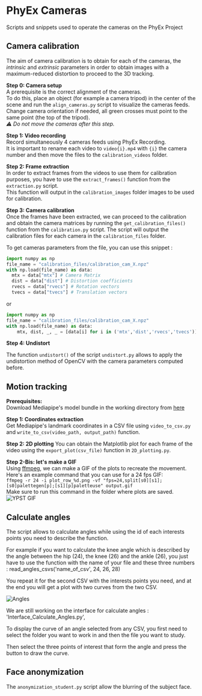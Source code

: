 # PhyEx Cameras
Scripts and snippets used to operate the cameras on the PhyEx Project

## Camera calibration
The aim of camera calibration is to obtain for each of the cameras, the _intrinsic_ and _extrinsic_ parameters in order to obtain images with a maximum-reduced distortion to proceed to the 3D tracking.

**Step 0: Camera setup**  
A prerequisite is the correct alignment of the cameras.  
To do this, place an object (for example a camera tripod) in the center of the scene and run the `align_cameras.py` script to visualize the cameras feeds. Change camera orientation if needed, all green crosses must point to the same point (the top of the tripod).   
*⚠️ Do not move the cameras after this step.*

**Step 1: Video recording**   
Record simultaneously 4 cameras feeds using PhyEx Recording.  
It is important to rename each video to `video{i}.mp4` with `{i}` the camera number and then move the files to the `calibration_videos` folder.

**Step 2: Frame extraction**  
In order to extract frames from the videos to use them for calibration purposes, you have to use the `extract_frames()` function from the `extraction.py` script.  
This function will output in the `calibration_images` folder images to be used for calibration.

**Step 3: Camera calibration**  
Once the frames have been extracted, we can proceed to the calibration and obtain the camera matrices by running the `get_calibration_files()` function from the `calibration.py` script.
The script will output the calibration files for each camera in the `calibration_files` folder.   

To get cameras parameters from the file, you can use this snippet :
```py
import numpy as np
file_name = "calibration_files/calibration_cam_X.npz"
with np.load(file_name) as data:
  mtx = data["mtx"] # Camera Matrix
  dist = data["dist"] # Distortion coefficients
  rvecs = data["rvecs"] # Rotation vectors
  tvecs = data["tvecs"] # Translation vectors
```
or
```py
import numpy as np
file_name = "calibration_files/calibration_cam_X.npz"
with np.load(file_name) as data:
    mtx, dist, _, _ = [data[i] for i in ('mtx','dist','rvecs','tvecs')]
```

**Step 4: Undistort**

The function `undistort()` of the script `undistort.py` allows to apply the undistortion method of OpenCV with the camera parameters computed before.

## Motion tracking

**Prerequisites:**  
Download Mediapipe's model bundle in the working directory from [here](https://storage.googleapis.com/mediapipe-models/pose_landmarker/pose_landmarker_full/float16/latest/pose_landmarker_full.task)  

**Step 1: Coordinates extraction**  
Get Mediapipe's landmark coordinates in a CSV file using `video_to_csv.py` and `write_to_csv(video_path, output_path)` function.

**Step 2: 2D plotting**
You can obtain the Matplotlib plot for each frame of the video using the `export_plot(csv_file)` function in `2D_plotting.py`.

**Step 2-Bis: let's make a GIF**  
Using [ffmpeg](https://ffmpeg.org/), we can make a GIF of the plots to recreate the movement.  
Here's an example command that you can use for a 24 fps GIF:  
`ffmpeg -r 24 -i plot_row_%d.png -vf "fps=24,split[s0][s1];[s0]palettegen[p];[s1][p]paletteuse" output.gif`  
Make sure to run this command in the folder where plots are saved.
![YPST GIF](https://cdn.discordapp.com/attachments/907742958135148634/1112729038574862406/output.gif)

## Calculate angles

The script allows to calculate angles while using the id of each interests points you need to describe the function.

For example if you want to calculate the knee angle which is described by the angle between the hip (24), the knee (26) and the ankle (26), 
you just have to use the function with the name of your file and these three numbers : read_angles_csvs('name_of_csv', 24, 26, 28)

You repeat it for the second CSV with the interests points you need, and at the end you will get a plot with two curves from the two CSV.

![Angles](https://i.ibb.co/WpnWjcY/Angles.png)

We are still working on the interface for calculate angles : 'Interface_Calculate_Angles.py',

To display the curve of an angle selected from any CSV, you first need to select the folder you want to work in and then the file you want to study.

Then select the three points of interest that form the angle and press the button to draw the curve.

## Face anonymization

The `anonymization_student.py` script allow the blurring of the subject face.
